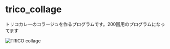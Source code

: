# trico_collage
トリコカレーのコラージュを作るプログラムです。200回用のプログラムになってます

![TRICO collage](https://github.com/ryunryunryun/trico_collage/blob/main/%E3%81%BF%E3%81%A6%E3%81%83.001.png)
